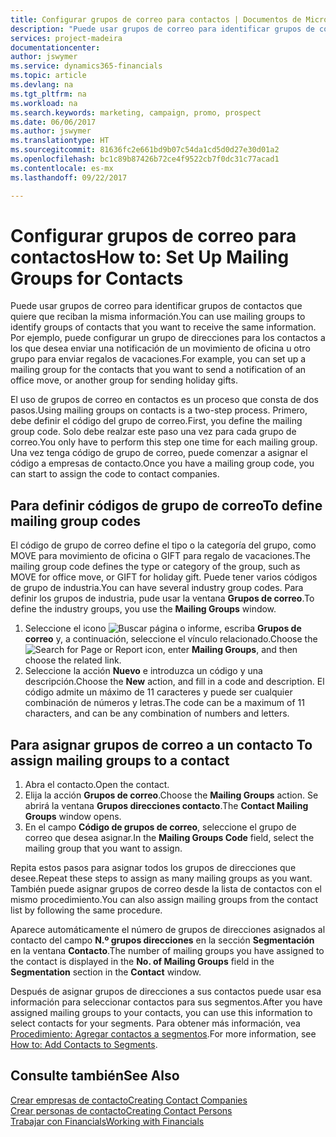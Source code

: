 ```yaml
---
title: Configurar grupos de correo para contactos | Documentos de Microsoft
description: "Puede usar grupos de correo para identificar grupos de contactos que deben recibir la misma información, por ejemplo, para una campaña de marketing o una promoción."
services: project-madeira
documentationcenter: 
author: jswymer
ms.service: dynamics365-financials
ms.topic: article
ms.devlang: na
ms.tgt_pltfrm: na
ms.workload: na
ms.search.keywords: marketing, campaign, promo, prospect
ms.date: 06/06/2017
ms.author: jswymer
ms.translationtype: HT
ms.sourcegitcommit: 81636fc2e661bd9b07c54da1cd5d0d27e30d01a2
ms.openlocfilehash: bc1c89b87426b72ce4f9522cb7f0dc31c77acad1
ms.contentlocale: es-mx
ms.lasthandoff: 09/22/2017

---
```

# <a name="how-to-set-up-mailing-groups-for-contacts"></a><span data-ttu-id="38ba3-103">Configurar grupos de correo para contactos</span><span class="sxs-lookup"><span data-stu-id="38ba3-103">How to: Set Up Mailing Groups for Contacts</span></span>
<span data-ttu-id="38ba3-104">Puede usar grupos de correo para identificar grupos de contactos que quiere que reciban la misma información.</span><span class="sxs-lookup"><span data-stu-id="38ba3-104">You can use mailing groups to identify groups of contacts that you want to receive the same information.</span></span> <span data-ttu-id="38ba3-105">Por ejemplo, puede configurar un grupo de direcciones para los contactos a los que desea enviar una notificación de un movimiento de oficina u otro grupo para enviar regalos de vacaciones.</span><span class="sxs-lookup"><span data-stu-id="38ba3-105">For example, you can set up a mailing group for the contacts that you want to send a notification of an office move, or another group for sending holiday gifts.</span></span>

<span data-ttu-id="38ba3-106">El uso de grupos de correo en contactos es un proceso que consta de dos pasos.</span><span class="sxs-lookup"><span data-stu-id="38ba3-106">Using mailing groups on contacts is a two-step process.</span></span> <span data-ttu-id="38ba3-107">Primero, debe definir el código del grupo de correo.</span><span class="sxs-lookup"><span data-stu-id="38ba3-107">First, you define the mailing group code.</span></span> <span data-ttu-id="38ba3-108">Solo debe realzar este paso una vez para cada grupo de correo.</span><span class="sxs-lookup"><span data-stu-id="38ba3-108">You only have to perform this step one time for each mailing group.</span></span> <span data-ttu-id="38ba3-109">Una vez tenga código de grupo de correo, puede comenzar a asignar el código a empresas de contacto.</span><span class="sxs-lookup"><span data-stu-id="38ba3-109">Once you have a mailing group code, you can start to assign the code to contact companies.</span></span>

## <a name="to-define-mailing-group-codes"></a><span data-ttu-id="38ba3-110">Para definir códigos de grupo de correo</span><span class="sxs-lookup"><span data-stu-id="38ba3-110">To define mailing group codes</span></span>
<span data-ttu-id="38ba3-111">El código de grupo de correo define el tipo o la categoría del grupo, como MOVE para movimiento de oficina o GIFT para regalo de vacaciones.</span><span class="sxs-lookup"><span data-stu-id="38ba3-111">The mailing group code defines the type or category of the group, such as MOVE for office move, or GIFT for holiday gift.</span></span> <span data-ttu-id="38ba3-112">Puede tener varios códigos de grupo de industria.</span><span class="sxs-lookup"><span data-stu-id="38ba3-112">You can have several industry group codes.</span></span> <span data-ttu-id="38ba3-113">Para definir los grupos de industria, pude usar la ventana **Grupos de correo**.</span><span class="sxs-lookup"><span data-stu-id="38ba3-113">To define the industry groups, you use the **Mailing Groups** window.</span></span>

1. <span data-ttu-id="38ba3-114">Seleccione el icono ![Buscar página o informe](media/ui-search/search_small.png "icono Buscar página o informe"), escriba **Grupos de correo** y, a continuación, seleccione el vínculo relacionado.</span><span class="sxs-lookup"><span data-stu-id="38ba3-114">Choose the ![Search for Page or Report](media/ui-search/search_small.png "Search for Page or Report icon") icon, enter **Mailing Groups**, and then choose the related link.</span></span>
2. <span data-ttu-id="38ba3-115">Seleccione la acción **Nuevo** e introduzca un código y una descripción.</span><span class="sxs-lookup"><span data-stu-id="38ba3-115">Choose the **New** action, and fill in a code and description.</span></span> <span data-ttu-id="38ba3-116">El código admite un máximo de 11 caracteres y puede ser cualquier combinación de números y letras.</span><span class="sxs-lookup"><span data-stu-id="38ba3-116">The code can be a maximum of 11 characters, and can be any combination of numbers and letters.</span></span>

## <span data-ttu-id="38ba3-117"><a name="AssignMailGroupContact"></a> Para asignar grupos de correo a un contacto</span><span class="sxs-lookup"><span data-stu-id="38ba3-117"><a name="AssignMailGroupContact"></a> To assign mailing groups to a contact</span></span>
1. <span data-ttu-id="38ba3-118">Abra el contacto.</span><span class="sxs-lookup"><span data-stu-id="38ba3-118">Open the contact.</span></span>
2. <span data-ttu-id="38ba3-119">Elija la acción **Grupos de correo**.</span><span class="sxs-lookup"><span data-stu-id="38ba3-119">Choose the **Mailing Groups** action.</span></span> <span data-ttu-id="38ba3-120">Se abrirá la ventana **Grupos direcciones contacto**.</span><span class="sxs-lookup"><span data-stu-id="38ba3-120">The **Contact Mailing Groups** window opens.</span></span>
3. <span data-ttu-id="38ba3-121">En el campo **Código de grupos de correo**, seleccione el grupo de correo que desea asignar.</span><span class="sxs-lookup"><span data-stu-id="38ba3-121">In the **Mailing Groups Code** field, select the mailing group that you want to assign.</span></span>

<span data-ttu-id="38ba3-122">Repita estos pasos para asignar todos los grupos de direcciones que desee.</span><span class="sxs-lookup"><span data-stu-id="38ba3-122">Repeat these steps to assign as many mailing groups as you want.</span></span> <span data-ttu-id="38ba3-123">También puede asignar grupos de correo desde la lista de contactos con el mismo procedimiento.</span><span class="sxs-lookup"><span data-stu-id="38ba3-123">You can also assign mailing groups from the contact list by following the same procedure.</span></span>

<span data-ttu-id="38ba3-124">Aparece automáticamente el número de grupos de direcciones asignados al contacto del campo **N.º grupos direcciones** en la sección **Segmentación** en la ventana **Contacto**.</span><span class="sxs-lookup"><span data-stu-id="38ba3-124">The number of mailing groups you have assigned to the contact is displayed in the **No. of Mailing Groups** field in the **Segmentation** section in the **Contact** window.</span></span>

<span data-ttu-id="38ba3-125">Después de asignar grupos de direcciones a sus contactos puede usar esa información para seleccionar contactos para sus segmentos.</span><span class="sxs-lookup"><span data-stu-id="38ba3-125">After you have assigned mailing groups to your contacts, you can use this information to select contacts for your segments.</span></span> <span data-ttu-id="38ba3-126">Para obtener más información, vea [Procedimiento: Agregar contactos a segmentos](marketing-add-contact-segment.md).</span><span class="sxs-lookup"><span data-stu-id="38ba3-126">For more information, see [How to: Add Contacts to Segments](marketing-add-contact-segment.md).</span></span>

## <a name="see-also"></a><span data-ttu-id="38ba3-127">Consulte también</span><span class="sxs-lookup"><span data-stu-id="38ba3-127">See Also</span></span>
[<span data-ttu-id="38ba3-128">Crear empresas de contacto</span><span class="sxs-lookup"><span data-stu-id="38ba3-128">Creating Contact Companies</span></span>](marketing-create-contact-companies.md)  
[<span data-ttu-id="38ba3-129">Crear personas de contacto</span><span class="sxs-lookup"><span data-stu-id="38ba3-129">Creating Contact Persons</span></span>](marketing-create-contact-persons.md)  
[<span data-ttu-id="38ba3-130">Trabajar con Financials</span><span class="sxs-lookup"><span data-stu-id="38ba3-130">Working with Financials</span></span>](ui-work-product.md)

